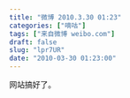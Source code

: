 ```yaml
---
title: "微博 2010.3.30 01:23"
categories: ["嘀咕"]
tags: ["来自微博 weibo.com"]
draft: false
slug: "lpr7UR"
date: "2010-03-30 01:23:00"
---
```


<p>网站搞好了。 ​​​​</p>
